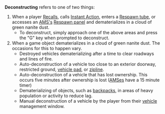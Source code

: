 **Deconstructing** refers to one of two things:

1. When a player [Recalls](Recall.md), calls
   [Instant Action](Instant_Action.md), enters a
   [Respawn tube](../items/Respawn_Tube.md), or accesses an
   [AMS's](../vehicles/Advanced_Mobile_Station.md)
   [Respawn panel](Respawn_panel.md) and dematerializes in a cloud of green
   nanite dust.
   - To deconstruct, simply approach one of the above areas and press the "G"
     key when prompted to deconstruct.
2. When a game object dematerializes in a cloud of green nanite dust. The
   occasions for this to happen vary.
   - Destroyed vehicles dematerializing after a time to clear roadways and lines
     of fire.
   - Auto-deconstruction of a vehicle too close to an exterior doorway,
     restricted ground, [vehicle pad](../locations/Vehicle_Terminal.md), or
     [zipline](../items/Zipline.md).
   - Auto-deconstruction of a vehicle that has lost ownership. This occurs five
     minutes after ownership is lost
     ([AMSes](../vehicles/Advanced_Mobile_Station.md) have a 15 minute timer)
   - Dematerializing of objects, such as [backpacks](Backpack.md), in areas of
     heavy population or activity to reduce lag.
   - Manual deconstruction of a vehicle by the player from their
     [vehicle](../vehicles/index.md) management window.
